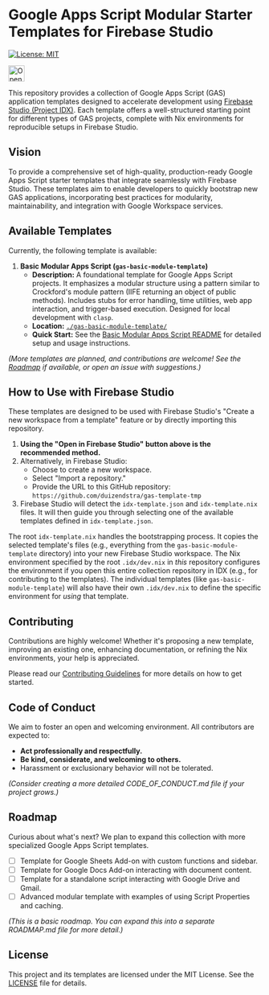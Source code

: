 # Google Apps Script Modular Starter Templates for Firebase Studio

[![License: MIT](https://img.shields.io/badge/License-MIT-yellow.svg)](LICENSE)
<!-- Add other relevant badges here, e.g., for contributions, clasp version -->
<!-- Example: [![Clasp](https://img.shields.io/badge/clasp-^2.4.2-brightgreen.svg)](https://github.com/google/clasp) -->

<a href="https://idx.google.com/import?url=https%3A%2F%2Fgithub.com%2Fduizendstra%2Fgas-template-tmp">
  <picture>
    <source
      media="(prefers-color-scheme: dark)"
      srcset="https://cdn.idx.dev/btn/open_dark_32.svg">
    <source
      media="(prefers-color-scheme: light)"
      srcset="https://cdn.idx.dev/btn/open_light_32.svg">
    <img
      height="32"
      alt="Open in Firebase Studio"
      src="https://cdn.idx.dev/btn/open_blue_32.svg">
  </picture>
</a>

This repository provides a collection of Google Apps Script (GAS) application templates designed to accelerate development using [Firebase Studio (Project IDX)](https://idx.dev/). Each template offers a well-structured starting point for different types of GAS projects, complete with Nix environments for reproducible setups in Firebase Studio.

## Vision

To provide a comprehensive set of high-quality, production-ready Google Apps Script starter templates that integrate seamlessly with Firebase Studio. These templates aim to enable developers to quickly bootstrap new GAS applications, incorporating best practices for modularity, maintainability, and integration with Google Workspace services.

## Available Templates

Currently, the following template is available:

1.  **Basic Modular Apps Script (`gas-basic-module-template`)**
    *   **Description:** A foundational template for Google Apps Script projects. It emphasizes a modular structure using a pattern similar to Crockford's module pattern (IIFE returning an object of public methods). Includes stubs for error handling, time utilities, web app interaction, and trigger-based execution. Designed for local development with `clasp`.
    *   **Location:** [`./gas-basic-module-template/`](./gas-basic-module-template/)
    *   **Quick Start:** See the [Basic Modular Apps Script README](./gas-basic-module-template/README.md) for detailed setup and usage instructions.

*(More templates are planned, and contributions are welcome! See the [Roadmap](ROADMAP.md) if available, or open an issue with suggestions.)*

## How to Use with Firebase Studio

These templates are designed to be used with Firebase Studio's "Create a new workspace from a template" feature or by directly importing this repository.

1.  **Using the "Open in Firebase Studio" button above is the recommended method.**
2.  Alternatively, in Firebase Studio:
    *   Choose to create a new workspace.
    *   Select "Import a repository."
    *   Provide the URL to this GitHub repository: `https://github.com/duizendstra/gas-template-tmp`
3.  Firebase Studio will detect the `idx-template.json` and `idx-template.nix` files. It will then guide you through selecting one of the available templates defined in `idx-template.json`.

The root `idx-template.nix` handles the bootstrapping process. It copies the selected template's files (e.g., everything from the `gas-basic-module-template` directory) into your new Firebase Studio workspace. The Nix environment specified by the root `.idx/dev.nix` in *this* repository configures the environment if you open this entire collection repository in IDX (e.g., for contributing to the templates). The individual templates (like `gas-basic-module-template`) will also have their own `.idx/dev.nix` to define the specific environment for *using* that template.

## Contributing

Contributions are highly welcome! Whether it's proposing a new template, improving an existing one, enhancing documentation, or refining the Nix environments, your help is appreciated.

Please read our [Contributing Guidelines](CONTRIBUTING.md) for more details on how to get started.

## Code of Conduct

We aim to foster an open and welcoming environment. All contributors are expected to:
*   **Act professionally and respectfully.**
*   **Be kind, considerate, and welcoming to others.**
*   Harassment or exclusionary behavior will not be tolerated.

*(Consider creating a more detailed CODE_OF_CONDUCT.md file if your project grows.)*

## Roadmap

Curious about what's next? We plan to expand this collection with more specialized Google Apps Script templates.
*   [ ] Template for Google Sheets Add-on with custom functions and sidebar.
*   [ ] Template for Google Docs Add-on interacting with document content.
*   [ ] Template for a standalone script interacting with Google Drive and Gmail.
*   [ ] Advanced modular template with examples of using Script Properties and caching.

*(This is a basic roadmap. You can expand this into a separate ROADMAP.md file for more detail.)*

## License

This project and its templates are licensed under the MIT License. See the [LICENSE](LICENSE) file for details.
